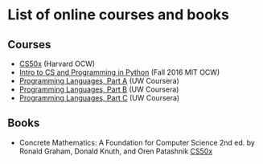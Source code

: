 # List of online courses and books
## Courses
* [CS50x](https://cs50.harvard.edu/x/2023/) (Harvard OCW)
* [Intro to CS and Programming in Python](https://ocw.mit.edu/courses/6-0001-introduction-to-computer-science-and-programming-in-python-fall-2016/) (Fall 2016 MIT OCW)
* [Programming Languages, Part A](https://www.coursera.org/learn/programming-languages) (UW Coursera)
* [Programming Languages, Part B](https://www.coursera.org/learn/programming-languages-part-b) (UW Coursera)
* [Programming Languages, Part C](https://www.coursera.org/learn/programming-languages-part-c) (UW Coursera)
## Books
* Concrete Mathematics: A Foundation for Computer Science 2nd ed. by Ronald Graham, Donald Knuth, and Oren Patashnik
<a href="https://cs50.harvard.edu/x/2023/" target="_blank">CS50x</a>
